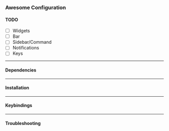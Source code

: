 ### Awesome Configuration


#### TODO
- [ ] Widgets
- [ ] Bar
- [ ] Sidebar/Command
- [ ] Notifications
- [ ] Keys

---

#### Dependencies

---

#### Installation

---

#### Keybindings

---

#### Troubleshooting
